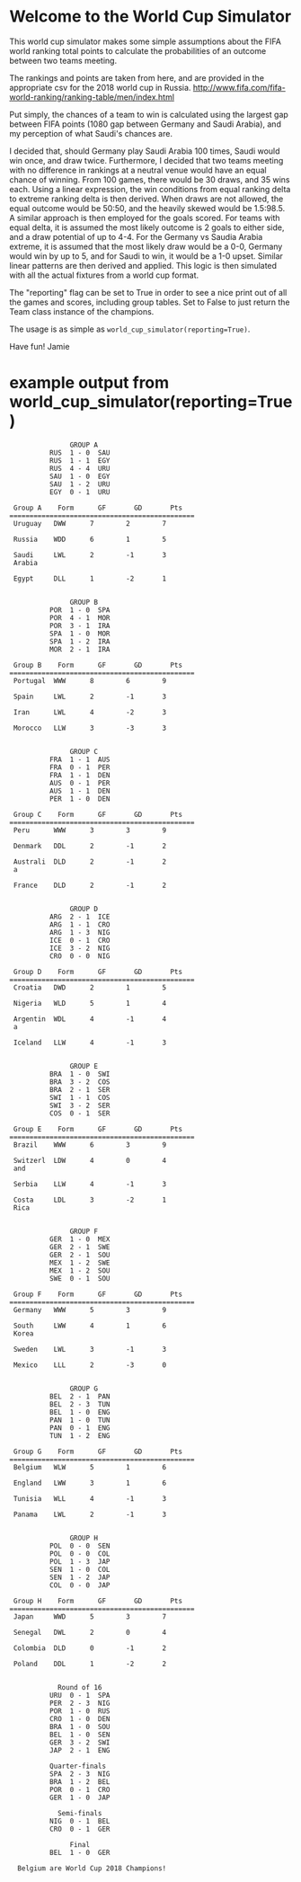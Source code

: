 # Welcome to the World Cup Simulator

This world cup simulator makes some simple assumptions about the FIFA world ranking total points to calculate the probabilities of an outcome between two teams meeting.

The rankings and points are taken from here, and are provided in the appropriate csv for the 2018 world cup in Russia.
http://www.fifa.com/fifa-world-ranking/ranking-table/men/index.html

Put simply, the chances of a team to win is calculated using the largest gap between FIFA points (1080 gap between Germany and Saudi Arabia), and my perception of what Saudi's chances are.

I decided that, should Germany play Saudi Arabia 100 times, Saudi would win once, and draw twice. Furthermore, I decided that two teams meeting with no difference in rankings at a neutral venue would have an equal chance of winning. From 100 games, there would be 30 draws, and 35 wins each. Using a linear expression, the win conditions from equal ranking delta to extreme ranking delta is then derived.
When draws are not allowed, the equal outcome would be 50:50, and the heavily skewed would be 1.5:98.5.
A similar approach is then employed for the goals scored. For teams with equal delta, it is assumed the most likely outcome is 2 goals to either side, and a draw potential of up to 4-4. For the Germany vs Saudia Arabia extreme, it is assumed that the most likely draw would be a 0-0, Germany would win by up to 5, and for Saudi to win, it would be a 1-0 upset. Similar linear patterns are then derived and applied. 
This logic is then simulated with all the actual fixtures from a world cup format.

The "reporting" flag can be set to True in order to see a nice print out of all the games and scores, including group tables. Set to False to just return the Team class instance of the champions.

The usage is as simple as `world_cup_simulator(reporting=True)`.

Have fun!
Jamie

# example output from world_cup_simulator(reporting=True)
```
               GROUP A
          RUS  1 - 0  SAU
          RUS  1 - 1  EGY
          RUS  4 - 4  URU
          SAU  1 - 0  EGY
          SAU  1 - 2  URU
          EGY  0 - 1  URU

 Group A    Form      GF       GD       Pts   
==============================================
 Uruguay   DWW      7        2        7       

 Russia    WDD      6        1        5       

 Saudi     LWL      2        -1       3       
 Arabia                                       

 Egypt     DLL      1        -2       1       


               GROUP B
          POR  1 - 0  SPA
          POR  4 - 1  MOR
          POR  3 - 1  IRA
          SPA  1 - 0  MOR
          SPA  1 - 2  IRA
          MOR  2 - 1  IRA

 Group B    Form      GF       GD       Pts   
==============================================
 Portugal  WWW      8        6        9       

 Spain     LWL      2        -1       3       

 Iran      LWL      4        -2       3       

 Morocco   LLW      3        -3       3       


               GROUP C
          FRA  1 - 1  AUS
          FRA  0 - 1  PER
          FRA  1 - 1  DEN
          AUS  0 - 1  PER
          AUS  1 - 1  DEN
          PER  1 - 0  DEN

 Group C    Form      GF       GD       Pts   
==============================================
 Peru      WWW      3        3        9       

 Denmark   DDL      2        -1       2       

 Australi  DLD      2        -1       2       
 a                                            

 France    DLD      2        -1       2       


               GROUP D
          ARG  2 - 1  ICE
          ARG  1 - 1  CRO
          ARG  1 - 3  NIG
          ICE  0 - 1  CRO
          ICE  3 - 2  NIG
          CRO  0 - 0  NIG

 Group D    Form      GF       GD       Pts   
==============================================
 Croatia   DWD      2        1        5       

 Nigeria   WLD      5        1        4       

 Argentin  WDL      4        -1       4       
 a                                            

 Iceland   LLW      4        -1       3       


               GROUP E
          BRA  1 - 0  SWI
          BRA  3 - 2  COS
          BRA  2 - 1  SER
          SWI  1 - 1  COS
          SWI  3 - 2  SER
          COS  0 - 1  SER

 Group E    Form      GF       GD       Pts   
==============================================
 Brazil    WWW      6        3        9       

 Switzerl  LDW      4        0        4       
 and                                          

 Serbia    LLW      4        -1       3       

 Costa     LDL      3        -2       1       
 Rica                                         


               GROUP F
          GER  1 - 0  MEX
          GER  2 - 1  SWE
          GER  2 - 1  SOU
          MEX  1 - 2  SWE
          MEX  1 - 2  SOU
          SWE  0 - 1  SOU

 Group F    Form      GF       GD       Pts   
==============================================
 Germany   WWW      5        3        9       

 South     LWW      4        1        6       
 Korea                                        

 Sweden    LWL      3        -1       3       

 Mexico    LLL      2        -3       0       


               GROUP G
          BEL  2 - 1  PAN
          BEL  2 - 3  TUN
          BEL  1 - 0  ENG
          PAN  1 - 0  TUN
          PAN  0 - 1  ENG
          TUN  1 - 2  ENG

 Group G    Form      GF       GD       Pts   
==============================================
 Belgium   WLW      5        1        6       

 England   LWW      3        1        6       

 Tunisia   WLL      4        -1       3       

 Panama    LWL      2        -1       3       


               GROUP H
          POL  0 - 0  SEN
          POL  0 - 0  COL
          POL  1 - 3  JAP
          SEN  1 - 0  COL
          SEN  1 - 2  JAP
          COL  0 - 0  JAP

 Group H    Form      GF       GD       Pts   
==============================================
 Japan     WWD      5        3        7       

 Senegal   DWL      2        0        4       

 Colombia  DLD      0        -1       2       

 Poland    DDL      1        -2       2       


            Round of 16
          URU  0 - 1  SPA
          PER  2 - 3  NIG
          POR  1 - 0  RUS
          CRO  1 - 0  DEN
          BRA  1 - 0  SOU
          BEL  1 - 0  SEN
          GER  3 - 2  SWI
          JAP  2 - 1  ENG

          Quarter-finals
          SPA  2 - 3  NIG
          BRA  1 - 2  BEL
          POR  0 - 1  CRO
          GER  1 - 0  JAP

            Semi-finals
          NIG  0 - 1  BEL
          CRO  0 - 1  GER

               Final
          BEL  1 - 0  GER

  Belgium are World Cup 2018 Champions!
```
